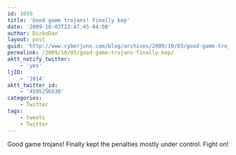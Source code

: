 ```yaml
---
id: 1050
title: 'Good game trojans! Finally kep'
date: '2009-10-03T23:47:45-04:00'
author: DizkoDan
layout: post
guid: 'http://www.cyberjunx.com/blog/archives/2009/10/03/good-game-trojans-finally-kep/'
permalink: /2009/10/03/good-game-trojans-finally-kep/
aktt_notify_twitter:
    - 'yes'
ljID:
    - '1014'
aktt_twitter_id:
    - '4595256530'
categories:
    - Twitter
tags:
    - tweets
    - Twitter
---
```


Good game trojans! Finally kept the penalties mostly under control. Fight on!